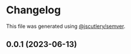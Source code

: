 # Changelog

This file was generated using [@jscutlery/semver](https://github.com/jscutlery/semver).

## 0.0.1 (2023-06-13)
